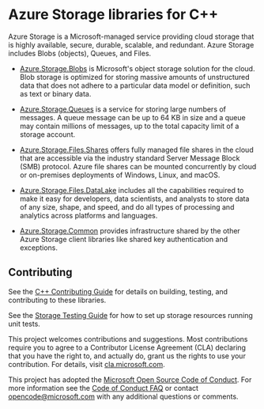# Azure Storage libraries for C++

Azure Storage is a Microsoft-managed service providing cloud storage that is highly available, secure, durable, scalable, and redundant. Azure Storage includes Blobs (objects), Queues, and Files.

- [Azure.Storage.Blobs](https://github.com/Azure/azure-sdk-for-cpp/blob/main/sdk/storage/azure-storage-blobs/README.md) is Microsoft's object storage solution for the cloud. Blob storage is optimized for storing massive amounts of unstructured data that does not adhere to a particular data model or definition, such as text or binary data.

- [Azure.Storage.Queues](https://github.com/Azure/azure-sdk-for-cpp/blob/main/sdk/storage/azure-storage-queues/README.md) is a service for storing large numbers of messages.  A queue message can be up to 64 KB in size and a queue may contain millions of messages, up to the total capacity limit of a storage account.

- [Azure.Storage.Files.Shares](https://github.com/Azure/azure-sdk-for-cpp/blob/main/sdk/storage/azure-storage-files-shares/README.md) offers fully managed file shares in the cloud that are accessible via the industry standard Server Message Block (SMB) protocol.  Azure file shares can be mounted concurrently by cloud or on-premises deployments of Windows, Linux, and macOS.

- [Azure.Storage.Files.DataLake](https://github.com/Azure/azure-sdk-for-cpp/blob/main/sdk/storage/azure-storage-files-datalake/README.md) includes all the capabilities required to make it easy for developers, data scientists, and analysts to store data of any size, shape, and speed, and do all types of processing and analytics across platforms and languages.

- [Azure.Storage.Common](https://github.com/Azure/azure-sdk-for-cpp/blob/main/sdk/storage/azure-storage-common/README.md) provides infrastructure shared by the other Azure Storage client libraries like shared key authentication and exceptions.

## Contributing

See the [C++ Contributing Guide][sdk_contrib] for details on building,
testing, and contributing to these libraries.

See the [Storage Testing Guide][storage_testing] for how to set up storage resources running unit tests.

This project welcomes contributions and suggestions.  Most contributions require
you to agree to a Contributor License Agreement (CLA) declaring that you have
the right to, and actually do, grant us the rights to use your contribution. For
details, visit [cla.microsoft.com][cla].

This project has adopted the [Microsoft Open Source Code of Conduct][coc].
For more information see the [Code of Conduct FAQ][coc_faq]
or contact [opencode@microsoft.com][coc_contact] with any
additional questions or comments.

<!-- LINKS -->
[sdk_contrib]: https://github.com/Azure/azure-sdk-for-cpp/blob/main/CONTRIBUTING.md
[storage_testing]: https://github.com/Azure/azure-sdk-for-cpp/blob/main/sdk/storage/TestingGuide.md
[cla]: https://cla.microsoft.com
[coc]: https://opensource.microsoft.com/codeofconduct/
[coc_faq]: https://opensource.microsoft.com/codeofconduct/faq/
[coc_contact]: mailto:opencode@microsoft.com